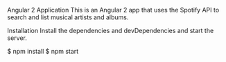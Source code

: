 Angular 2 Application
This is an Angular 2 app that uses the Spotify API to search and list musical artists and albums. 

Installation
Install the dependencies and devDependencies and start the server.

$ npm install
$ npm start
